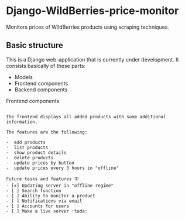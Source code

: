 
Django-WildBerries-price-monitor
===========================

Monitors prices of WildBerries products using scraping techniques.

Basic structure
---------------

This is a Django web-application that is currently under development. It
consists basically of these parts:

-  Models
-  Frontend components
-  Backend components


Frontend components
~~~~~~~~~~~~~~~~~~~

The frontend displays all added products with some additional
information.

The features are the following:

-  add products
-  list products
-  show product details
-  delete products
-  update prices by button
-  update prices every 3 hours in "offline"

Future tasks and features 🪧
- [x] Updating server in "offline regime"
- [ ] Search function
- [ ] Ability to monitor a product
- [ ] Notifications via email
- [ ] Accounts for users
- [ ] Make a live server :tada:

